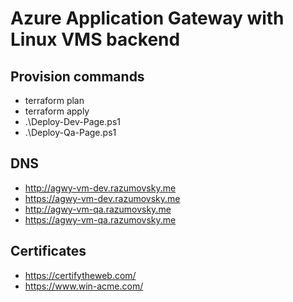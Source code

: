 ﻿# Azure Application Gateway with Linux VMS backend

## Provision commands

- terraform plan
- terraform apply
- .\Deploy-Dev-Page.ps1
- .\Deploy-Qa-Page.ps1

## DNS

- http://agwy-vm-dev.razumovsky.me
- https://agwy-vm-dev.razumovsky.me
- http://agwy-vm-qa.razumovsky.me
- https://agwy-vm-qa.razumovsky.me

## Certificates

- https://certifytheweb.com/
- https://www.win-acme.com/